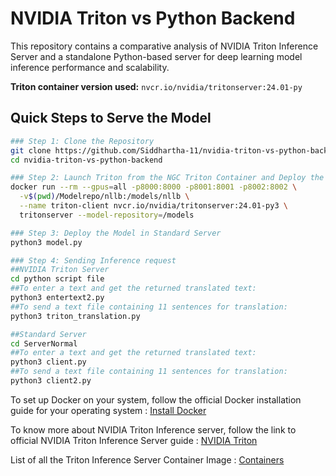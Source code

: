 # NVIDIA Triton vs Python Backend

This repository contains a comparative analysis of NVIDIA Triton Inference Server and a standalone Python-based server for deep learning model inference performance and scalability.

**Triton container version used:** `nvcr.io/nvidia/tritonserver:24.01-py`

## Quick Steps to Serve the Model
```bash
### Step 1: Clone the Repository
git clone https://github.com/Siddhartha-11/nvidia-triton-vs-python-backend.git
cd nvidia-triton-vs-python-backend

### Step 2: Launch Triton from the NGC Triton Container and Deploy the Model
docker run --rm --gpus=all -p8000:8000 -p8001:8001 -p8002:8002 \
  -v$(pwd)/Modelrepo/nllb:/models/nllb \
  --name triton-client nvcr.io/nvidia/tritonserver:24.01-py3 \
  tritonserver --model-repository=/models

### Step 3: Deploy the Model in Standard Server
python3 model.py

### Step 4: Sending Inference request
##NVIDIA Triton Server
cd python script file
##To enter a text and get the returned translated text:
python3 entertext2.py
##To send a text file containing 11 sentences for translation:
python3 triton_translation.py

##Standard Server
cd ServerNormal
##To enter a text and get the returned translated text:
python3 client.py
##To send a text file containing 11 sentences for translation:
python3 client2.py
```

To set up Docker on your system, follow the official Docker installation guide for your operating system : [Install Docker](https://www.docker.com/)

To know more about NVIDIA Triton Inference server, follow the link to official NVIDIA Triton Inference Server guide : [NVIDIA Triton](https://docs.nvidia.com/deeplearning/triton-inference-server/user-guide/docs/index.html)

List of all the Triton Inference Server Container Image : [Containers](https://catalog.ngc.nvidia.com/orgs/nvidia/containers/tritonserver)
